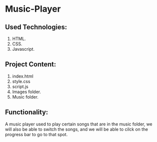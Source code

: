 # Music-Player

## Used Technologies:

1. HTML.
2. CSS.
3. Javascript.

## Project Content:

1. index.html
2. style.css
3. script.js
4. Images folder.
5. Music folder.


## Functionality:

A music player used to play certain songs that are in the music folder, we will also be able to switch the songs, and we will be able to cilck on the progress bar to go to that spot.